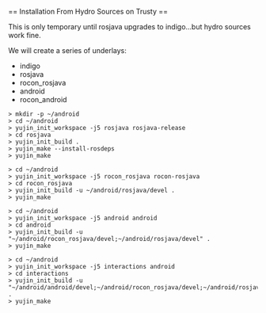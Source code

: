 == Installation From Hydro Sources on Trusty ==

This is only temporary until rosjava upgrades to indigo...but hydro sources work fine.

We will create a series of underlays:

* indigo
* rosjava
* rocon_rosjava
* android
* rocon_android

```
> mkdir -p ~/android
> cd ~/android
> yujin_init_workspace -j5 rosjava rosjava-release
> cd rosjava
> yujin_init_build .
> yujin_make --install-rosdeps
> yujin_make

```

```
> cd ~/android
> yujin_init_workspace -j5 rocon_rosjava rocon-rosjava
> cd rocon_rosjava
> yujin_init_build -u ~/android/rosjava/devel .
> yujin_make

```

```
> cd ~/android
> yujin_init_workspace -j5 android android
> cd android
> yujin_init_build -u "~/android/rocon_rosjava/devel;~/android/rosjava/devel" .
> yujin_make

```


```
> cd ~/android
> yujin_init_workspace -j5 interactions android
> cd interactions
> yujin_init_build -u "~/android/android/devel;~/android/rocon_rosjava/devel;~/android/rosjava/devel" .
> yujin_make

```
